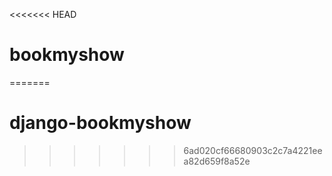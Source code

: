 <<<<<<< HEAD
# bookmyshow
=======
# django-bookmyshow
>>>>>>> 6ad020cf66680903c2c7a4221eea82d659f8a52e
